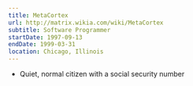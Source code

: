 ```yaml
---
title: MetaCortex
url: http://matrix.wikia.com/wiki/MetaCortex
subtitle: Software Programmer
startDate: 1997-09-13
endDate: 1999-03-31
location: Chicago, Illinois
---
```


* Quiet, normal citizen with a social security number
